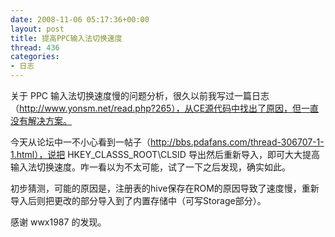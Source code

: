 ```yaml
---
date: 2008-11-06 05:17:36+00:00
layout: post
title: 提高PPC输入法切换速度
thread: 436
categories:
- 日志
---
```


关于 PPC 输入法切换速度慢的问题分析，很久以前我写过一篇日志（http://www.yonsm.net/read.php?265），从CE源代码中找出了原因，但一直没有解决方案。  
  
今天从论坛中一不小心看到一帖子（http://bbs.pdafans.com/thread-306707-1-1.html），说把 HKEY_CLASSS_ROOT\CLSID 导出然后重新导入，即可大大提高输入法切换速度。咋一看以为不太可能，试了一下之后发现，确实如此。  
  
初步猜测，可能的原因是，注册表的hive保存在ROM的原因导致了速度慢，重新导入后则把更改的部分导入到了内置存储中（可写Storage部分）。  
  
感谢 wwx1987 的发现。  
  

